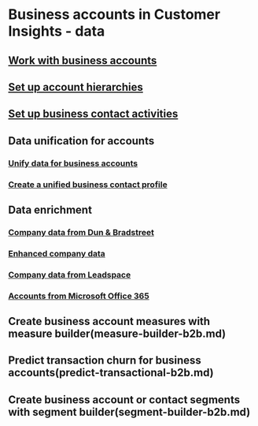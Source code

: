 # Business accounts in Customer Insights - data
## [Work with business accounts](work-with-business-accounts.md)

## [Set up account hierarchies](account-hierarchies.md)
## [Set up business contact activities](activities-contacts.md)

## Data unification for accounts
### [Unify data for business accounts](data-unification-b2b.md)
### [Create a unified business contact profile](data-unification-contacts.md)

## Data enrichment
### [Company data from Dun & Bradstreet](enrichment-dnb.md)
### [Enhanced company data](enrichment-enhanced-company-data.md)
### [Company data from Leadspace](enrichment-leadspace.md)
### [Accounts from Microsoft Office 365](enrichment-office.md)

## Create business account measures with measure builder(measure-builder-b2b.md)
## Predict transaction churn for business accounts(predict-transactional-b2b.md)
## Create business account or contact segments with segment builder(segment-builder-b2b.md)

